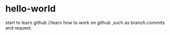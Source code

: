 # hello-world
start to learn github
//learn how to work on github ,such as branch.commits and request.
